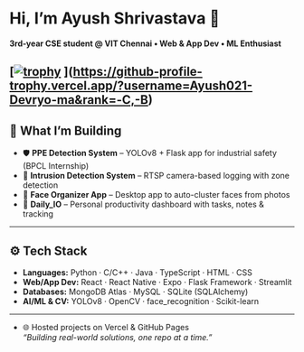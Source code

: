 # Hi, I’m **Ayush Shrivastava** 👋  
**3rd‑year CSE student @ VIT Chennai • Web & App Dev • ML Enthusiast**  

[[![trophy](https://github-profile-trophy.vercel.app/?username=Ayush021-Dev&theme=onedark)](https://github.com/ryo-ma/github-profile-trophy)
](https://github-profile-trophy.vercel.app/?username=Ayush021-Devryo-ma&rank=-C,-B)
---

## 🔭 What I’m Building  
- 🛡️ **PPE Detection System** – YOLOv8 + Flask app for industrial safety (BPCL Internship)  
- 🚨 **Intrusion Detection System** – RTSP camera-based logging with zone detection  
- 🧠 **Face Organizer App** – Desktop app to auto-cluster faces from photos  
- 📅 **Daily_IO** – Personal productivity dashboard with tasks, notes & tracking

---

## ⚙️ Tech Stack  
- **Languages:** Python · C/C++ · Java · TypeScript · HTML · CSS  
- **Web/App Dev:** React · React Native · Expo · Flask Framework · Streamlit  
- **Databases:** MongoDB Atlas · MySQL · SQLite (SQLAlchemy)  
- **AI/ML & CV:** YOLOv8 · OpenCV · face_recognition · Scikit-learn  

---

- 🌐 Hosted projects on Vercel & GitHub Pages  
*“Building real-world solutions, one repo at a time.”*

